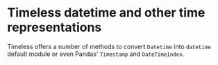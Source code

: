 # Timeless datetime and other time representations

Timeless offers a number of methods to convert `Datetime` into `datetime` default module or even Pandas' `Timestamp` and `DateTimeIndex`.
